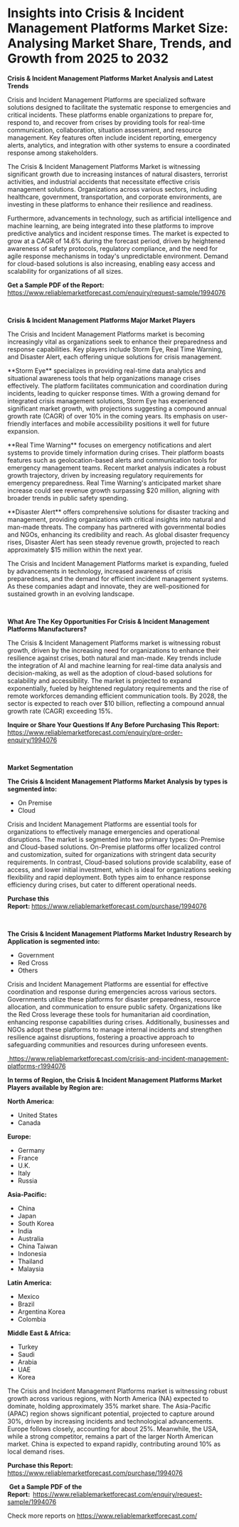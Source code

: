 <p><h1>Insights into Crisis & Incident Management Platforms Market Size: Analysing Market Share, Trends, and Growth from 2025 to 2032</h1></p><p><strong>Crisis & Incident Management Platforms Market Analysis and Latest Trends</strong></p>
<p><p>Crisis and Incident Management Platforms are specialized software solutions designed to facilitate the systematic response to emergencies and critical incidents. These platforms enable organizations to prepare for, respond to, and recover from crises by providing tools for real-time communication, collaboration, situation assessment, and resource management. Key features often include incident reporting, emergency alerts, analytics, and integration with other systems to ensure a coordinated response among stakeholders.</p><p>The Crisis & Incident Management Platforms Market is witnessing significant growth due to increasing instances of natural disasters, terrorist activities, and industrial accidents that necessitate effective crisis management solutions. Organizations across various sectors, including healthcare, government, transportation, and corporate environments, are investing in these platforms to enhance their resilience and readiness. </p><p>Furthermore, advancements in technology, such as artificial intelligence and machine learning, are being integrated into these platforms to improve predictive analytics and incident response times. The market is expected to grow at a CAGR of 14.6% during the forecast period, driven by heightened awareness of safety protocols, regulatory compliance, and the need for agile response mechanisms in today's unpredictable environment. Demand for cloud-based solutions is also increasing, enabling easy access and scalability for organizations of all sizes.</p></p>
<p><strong>Get a Sample PDF of the Report:&nbsp;</strong> <a href="https://www.reliablemarketforecast.com/enquiry/request-sample/1994076?utm_campaign=2336&utm_medium=2&utm_source=Github&utm_content=ia&utm_term=11032025&utm_id=crisis-incident-management-platforms">https://www.reliablemarketforecast.com/enquiry/request-sample/1994076</a></p>
<p>&nbsp;</p>
<p><strong>Crisis & Incident Management Platforms Major Market Players</strong></p>
<p><p>The Crisis and Incident Management Platforms market is becoming increasingly vital as organizations seek to enhance their preparedness and response capabilities. Key players include Storm Eye, Real Time Warning, and Disaster Alert, each offering unique solutions for crisis management.</p><p>**Storm Eye** specializes in providing real-time data analytics and situational awareness tools that help organizations manage crises effectively. The platform facilitates communication and coordination during incidents, leading to quicker response times. With a growing demand for integrated crisis management solutions, Storm Eye has experienced significant market growth, with projections suggesting a compound annual growth rate (CAGR) of over 10% in the coming years. Its emphasis on user-friendly interfaces and mobile accessibility positions it well for future expansion.</p><p>**Real Time Warning** focuses on emergency notifications and alert systems to provide timely information during crises. Their platform boasts features such as geolocation-based alerts and communication tools for emergency management teams. Recent market analysis indicates a robust growth trajectory, driven by increasing regulatory requirements for emergency preparedness. Real Time Warning's anticipated market share increase could see revenue growth surpassing $20 million, aligning with broader trends in public safety spending.</p><p>**Disaster Alert** offers comprehensive solutions for disaster tracking and management, providing organizations with critical insights into natural and man-made threats. The company has partnered with governmental bodies and NGOs, enhancing its credibility and reach. As global disaster frequency rises, Disaster Alert has seen steady revenue growth, projected to reach approximately $15 million within the next year.</p><p>The Crisis and Incident Management Platforms market is expanding, fueled by advancements in technology, increased awareness of crisis preparedness, and the demand for efficient incident management systems. As these companies adapt and innovate, they are well-positioned for sustained growth in an evolving landscape.</p></p>
<p>&nbsp;</p>
<p><strong>What Are The Key Opportunities For Crisis & Incident Management Platforms Manufacturers?</strong></p>
<p><p>The Crisis & Incident Management Platforms market is witnessing robust growth, driven by the increasing need for organizations to enhance their resilience against crises, both natural and man-made. Key trends include the integration of AI and machine learning for real-time data analysis and decision-making, as well as the adoption of cloud-based solutions for scalability and accessibility. The market is projected to expand exponentially, fueled by heightened regulatory requirements and the rise of remote workforces demanding efficient communication tools. By 2028, the sector is expected to reach over $10 billion, reflecting a compound annual growth rate (CAGR) exceeding 15%.</p></p>
<p><strong>Inquire or Share Your Questions If Any Before Purchasing This Report:</strong> <a href="https://www.reliablemarketforecast.com/enquiry/pre-order-enquiry/1994076?utm_campaign=2336&utm_medium=2&utm_source=Github&utm_content=ia&utm_term=11032025&utm_id=crisis-incident-management-platforms">https://www.reliablemarketforecast.com/enquiry/pre-order-enquiry/1994076</a></p>
<p>&nbsp;</p>
<p><strong>Market Segmentation</strong></p>
<p><strong>The Crisis & Incident Management Platforms Market Analysis by types is segmented into:</strong></p>
<p><ul><li>On Premise</li><li>Cloud</li></ul></p>
<p><p>Crisis and Incident Management Platforms are essential tools for organizations to effectively manage emergencies and operational disruptions. The market is segmented into two primary types: On-Premise and Cloud-based solutions. On-Premise platforms offer localized control and customization, suited for organizations with stringent data security requirements. In contrast, Cloud-based solutions provide scalability, ease of access, and lower initial investment, which is ideal for organizations seeking flexibility and rapid deployment. Both types aim to enhance response efficiency during crises, but cater to different operational needs.</p></p>
<p><strong>Purchase this Report:&nbsp;</strong><a href="https://www.reliablemarketforecast.com/purchase/1994076?utm_campaign=2336&utm_medium=2&utm_source=Github&utm_content=ia&utm_term=11032025&utm_id=crisis-incident-management-platforms">https://www.reliablemarketforecast.com/purchase/1994076</a></p>
<p>&nbsp;</p>
<p><strong>The Crisis & Incident Management Platforms Market Industry Research by Application is segmented into:</strong></p>
<p><ul><li>Government</li><li>Red Cross</li><li>Others</li></ul></p>
<p><p>Crisis and Incident Management Platforms are essential for effective coordination and response during emergencies across various sectors. Governments utilize these platforms for disaster preparedness, resource allocation, and communication to ensure public safety. Organizations like the Red Cross leverage these tools for humanitarian aid coordination, enhancing response capabilities during crises. Additionally, businesses and NGOs adopt these platforms to manage internal incidents and strengthen resilience against disruptions, fostering a proactive approach to safeguarding communities and resources during unforeseen events.</p></p>
<p><a href="https://www.reliablemarketforecast.com/crisis-and-incident-management-platforms-r1994076?utm_campaign=2336&utm_medium=2&utm_source=Github&utm_content=ia&utm_term=11032025&utm_id=crisis-incident-management-platforms">&nbsp;https://www.reliablemarketforecast.com/crisis-and-incident-management-platforms-r1994076</a></p>
<p><strong>In terms of Region, the Crisis & Incident Management Platforms Market Players available by Region are:</strong></p>
<p>
    <p> <strong> North America: </strong>
        <ul>
            <li>United States</li>
            <li>Canada</li>
        </ul>
        </p> 
    <p> <strong> Europe: </strong>
        <ul>
            <li>Germany</li>
            <li>France</li>
            <li>U.K.</li>
            <li>Italy</li>
            <li>Russia</li>
        </ul>
        </p> 
    <p> <strong> Asia-Pacific: </strong>
        <ul>
            <li>China</li>
            <li>Japan</li>
            <li>South Korea</li>
            <li>India</li>
            <li>Australia</li>
            <li>China Taiwan</li>
            <li>Indonesia</li>
            <li>Thailand</li>
            <li>Malaysia</li>
        </ul>
        </p> 
    <p> <strong> Latin America: </strong>
        <ul>
            <li>Mexico</li>
            <li>Brazil</li>
            <li>Argentina Korea</li>
            <li>Colombia</li>
        </ul>
        </p> 
    <p> <strong> Middle East & Africa: </strong>
        <ul>
            <li>Turkey</li>
            <li>Saudi</li>
            <li>Arabia</li>
            <li>UAE</li>
            <li>Korea</li>
        </ul>
    </p>
    </p>
<p><p>The Crisis and Incident Management Platforms market is witnessing robust growth across various regions, with North America (NA) expected to dominate, holding approximately 35% market share. The Asia-Pacific (APAC) region shows significant potential, projected to capture around 30%, driven by increasing incidents and technological advancements. Europe follows closely, accounting for about 25%. Meanwhile, the USA, while a strong competitor, remains a part of the larger North American market. China is expected to expand rapidly, contributing around 10% as local demand rises.</p></p>
<p><strong>Purchase this Report: </strong><a href="https://www.reliablemarketforecast.com/purchase/1994076?utm_campaign=2336&utm_medium=2&utm_source=Github&utm_content=ia&utm_term=11032025&utm_id=crisis-incident-management-platforms">https://www.reliablemarketforecast.com/purchase/1994076</a></p>
<p>&nbsp;<strong>Get a Sample PDF of the Report:&nbsp;&nbsp;</strong><a href="https://www.reliablemarketforecast.com/enquiry/request-sample/1994076?utm_campaign=2336&utm_medium=2&utm_source=Github&utm_content=ia&utm_term=11032025&utm_id=crisis-incident-management-platforms">https://www.reliablemarketforecast.com/enquiry/request-sample/1994076</a></p>
<p><strong></strong></p>
<p>Check more reports on <a href="https://www.reliablemarketforecast.com/?utm_campaign=2336&utm_medium=2&utm_source=Github&utm_content=ia&utm_term=11032025&utm_id=crisis-incident-management-platforms">https://www.reliablemarketforecast.com/</a></p>